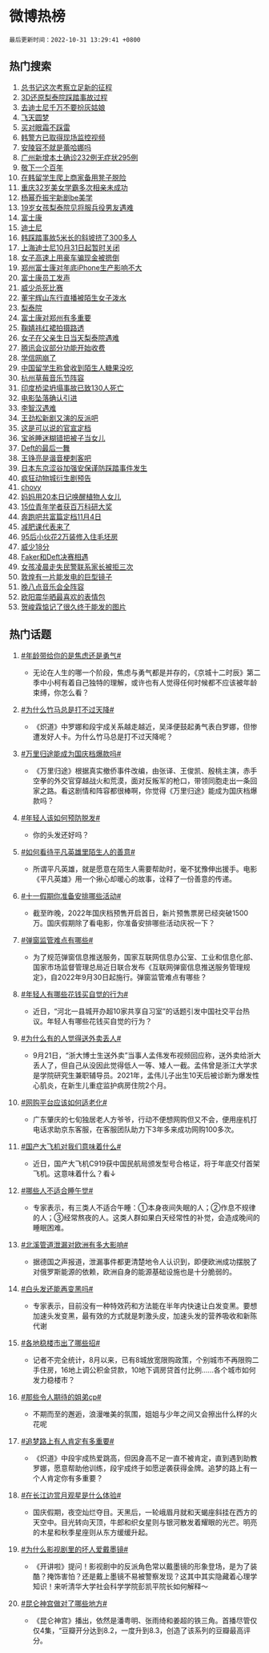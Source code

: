# 微博热榜

`最后更新时间：2022-10-31 13:29:41 +0800`

## 热门搜索

1. [总书记这次考察立足新的征程](https://m.weibo.cn/search?containerid=100103type%3D1%26t%3D10%26q%3D%23%E6%80%BB%E4%B9%A6%E8%AE%B0%E8%BF%99%E6%AC%A1%E8%80%83%E5%AF%9F%E7%AB%8B%E8%B6%B3%E6%96%B0%E7%9A%84%E5%BE%81%E7%A8%8B%23&stream_entry_id=51&isnewpage=1&extparam=seat%3D1%26c_type%3D51%26filter_type%3Drealtimehot%26cate%3D10103%26dgr%3D0%26pos%3D0%26display_time%3D1667194178%26pre_seqid%3D1667193331464015605304&luicode=10000011&lfid=106003type%253D25%2526t%253D3%2526disable_hot%253D1%2526filter_type%253Drealtimehot)
1. [3D还原梨泰院踩踏事故过程](https://m.weibo.cn/search?containerid=100103type%3D1%26t%3D10%26q%3D%233D%E8%BF%98%E5%8E%9F%E6%A2%A8%E6%B3%B0%E9%99%A2%E8%B8%A9%E8%B8%8F%E4%BA%8B%E6%95%85%E8%BF%87%E7%A8%8B%23&stream_entry_id=31&isnewpage=1&extparam=seat%3D1%26lcate%3D5001%26pos%3D0%26realpos%3D1%26c_type%3D31%26filter_type%3Drealtimehot%26cate%3D0%26dgr%3D0%26q%3D%25233D%25E8%25BF%2598%25E5%258E%259F%25E6%25A2%25A8%25E6%25B3%25B0%25E9%2599%25A2%25E8%25B8%25A9%25E8%25B8%258F%25E4%25BA%258B%25E6%2595%2585%25E8%25BF%2587%25E7%25A8%258B%2523%26flag%3D16%26band_rank%3D1%26display_time%3D1667194178%26pre_seqid%3D1667193331464015605304&luicode=10000011&lfid=106003type%253D25%2526t%253D3%2526disable_hot%253D1%2526filter_type%253Drealtimehot)
1. [去迪士尼千万不要扮灰姑娘](https://m.weibo.cn/search?containerid=100103type%3D1%26t%3D10%26q%3D%23%E5%8E%BB%E8%BF%AA%E5%A3%AB%E5%B0%BC%E5%8D%83%E4%B8%87%E4%B8%8D%E8%A6%81%E6%89%AE%E7%81%B0%E5%A7%91%E5%A8%98%23&stream_entry_id=31&isnewpage=1&extparam=seat%3D1%26lcate%3D5001%26pos%3D1%26realpos%3D2%26c_type%3D31%26filter_type%3Drealtimehot%26cate%3D0%26dgr%3D0%26q%3D%2523%25E5%258E%25BB%25E8%25BF%25AA%25E5%25A3%25AB%25E5%25B0%25BC%25E5%258D%2583%25E4%25B8%2587%25E4%25B8%258D%25E8%25A6%2581%25E6%2589%25AE%25E7%2581%25B0%25E5%25A7%2591%25E5%25A8%2598%2523%26flag%3D0%26band_rank%3D2%26display_time%3D1667194178%26pre_seqid%3D1667193331464015605304&luicode=10000011&lfid=106003type%253D25%2526t%253D3%2526disable_hot%253D1%2526filter_type%253Drealtimehot)
1. [飞天圆梦](https://m.weibo.cn/search?containerid=100103type%3D1%26t%3D10%26q%3D%23%E9%A3%9E%E5%A4%A9%E5%9C%86%E6%A2%A6%23&stream_entry_id=31&isnewpage=1&extparam=seat%3D1%26lcate%3D5001%26pos%3D2%26realpos%3D3%26c_type%3D31%26filter_type%3Drealtimehot%26cate%3D0%26dgr%3D0%26q%3D%2523%25E9%25A3%259E%25E5%25A4%25A9%25E5%259C%2586%25E6%25A2%25A6%2523%26flag%3D0%26band_rank%3D3%26display_time%3D1667194178%26pre_seqid%3D1667193331464015605304&luicode=10000011&lfid=106003type%253D25%2526t%253D3%2526disable_hot%253D1%2526filter_type%253Drealtimehot)
1. [买对眼霜不踩雷](https://m.weibo.cn/search?containerid=100103type%3D1%26t%3D10%26q%3D%23%E4%B9%B0%E5%AF%B9%E7%9C%BC%E9%9C%9C%E4%B8%8D%E8%B8%A9%E9%9B%B7%23&stream_entry_id=31&isnewpage=1&extparam=seat%3D1%26topic_ad%3D1%26lcate%3D5001%26pos%3D3%26c_type%3D31%26adid%3D169110%26cate%3D0%26dgr%3D0%26filter_type%3Drealtimehot%26q%3D%2523%25E4%25B9%25B0%25E5%25AF%25B9%25E7%259C%25BC%25E9%259C%259C%25E4%25B8%258D%25E8%25B8%25A9%25E9%259B%25B7%2523%26band_rank%3D4%26display_time%3D1667194178%26pre_seqid%3D1667193331464015605304&luicode=10000011&lfid=106003type%253D25%2526t%253D3%2526disable_hot%253D1%2526filter_type%253Drealtimehot)
1. [韩警方已取得现场监控视频](https://m.weibo.cn/search?containerid=100103type%3D1%26t%3D10%26q%3D%23%E9%9F%A9%E8%AD%A6%E6%96%B9%E5%B7%B2%E5%8F%96%E5%BE%97%E7%8E%B0%E5%9C%BA%E7%9B%91%E6%8E%A7%E8%A7%86%E9%A2%91%23&stream_entry_id=31&isnewpage=1&extparam=seat%3D1%26lcate%3D5001%26pos%3D4%26realpos%3D4%26c_type%3D31%26filter_type%3Drealtimehot%26cate%3D0%26dgr%3D0%26q%3D%2523%25E9%259F%25A9%25E8%25AD%25A6%25E6%2596%25B9%25E5%25B7%25B2%25E5%258F%2596%25E5%25BE%2597%25E7%258E%25B0%25E5%259C%25BA%25E7%259B%2591%25E6%258E%25A7%25E8%25A7%2586%25E9%25A2%2591%2523%26flag%3D2%26band_rank%3D4%26display_time%3D1667194178%26pre_seqid%3D1667193331464015605304&luicode=10000011&lfid=106003type%253D25%2526t%253D3%2526disable_hot%253D1%2526filter_type%253Drealtimehot)
1. [安陵容不就是蕾哈娜吗](https://m.weibo.cn/search?containerid=100103type%3D1%26t%3D10%26q%3D%23%E5%AE%89%E9%99%B5%E5%AE%B9%E4%B8%8D%E5%B0%B1%E6%98%AF%E8%95%BE%E5%93%88%E5%A8%9C%E5%90%97%23&stream_entry_id=31&isnewpage=1&extparam=seat%3D1%26lcate%3D5001%26pos%3D5%26realpos%3D5%26c_type%3D31%26filter_type%3Drealtimehot%26cate%3D0%26dgr%3D0%26q%3D%2523%25E5%25AE%2589%25E9%2599%25B5%25E5%25AE%25B9%25E4%25B8%258D%25E5%25B0%25B1%25E6%2598%25AF%25E8%2595%25BE%25E5%2593%2588%25E5%25A8%259C%25E5%2590%2597%2523%26flag%3D0%26band_rank%3D5%26display_time%3D1667194178%26pre_seqid%3D1667193331464015605304&luicode=10000011&lfid=106003type%253D25%2526t%253D3%2526disable_hot%253D1%2526filter_type%253Drealtimehot)
1. [广州新增本土确诊232例无症状295例](https://m.weibo.cn/search?containerid=100103type%3D1%26t%3D10%26q%3D%23%E5%B9%BF%E5%B7%9E%E6%96%B0%E5%A2%9E%E6%9C%AC%E5%9C%9F%E7%A1%AE%E8%AF%8A232%E4%BE%8B%E6%97%A0%E7%97%87%E7%8A%B6295%E4%BE%8B%23&stream_entry_id=31&isnewpage=1&extparam=seat%3D1%26lcate%3D5001%26pos%3D6%26realpos%3D6%26c_type%3D31%26filter_type%3Drealtimehot%26cate%3D0%26dgr%3D0%26q%3D%2523%25E5%25B9%25BF%25E5%25B7%259E%25E6%2596%25B0%25E5%25A2%259E%25E6%259C%25AC%25E5%259C%259F%25E7%25A1%25AE%25E8%25AF%258A232%25E4%25BE%258B%25E6%2597%25A0%25E7%2597%2587%25E7%258A%25B6295%25E4%25BE%258B%2523%26flag%3D0%26band_rank%3D6%26display_time%3D1667194178%26pre_seqid%3D1667193331464015605304&luicode=10000011&lfid=106003type%253D25%2526t%253D3%2526disable_hot%253D1%2526filter_type%253Drealtimehot)
1. [敬下一个百年](https://m.weibo.cn/search?containerid=100103type%3D1%26t%3D10%26q%3D%23%E6%95%AC%E4%B8%8B%E4%B8%80%E4%B8%AA%E7%99%BE%E5%B9%B4%23&stream_entry_id=31&isnewpage=1&extparam=seat%3D1%26topic_ad%3D1%26lcate%3D5001%26pos%3D7%26c_type%3D31%26adid%3D169429%26cate%3D0%26dgr%3D0%26filter_type%3Drealtimehot%26q%3D%2523%25E6%2595%25AC%25E4%25B8%258B%25E4%25B8%2580%25E4%25B8%25AA%25E7%2599%25BE%25E5%25B9%25B4%2523%26band_rank%3D7%26display_time%3D1667194178%26pre_seqid%3D1667193331464015605304&luicode=10000011&lfid=106003type%253D25%2526t%253D3%2526disable_hot%253D1%2526filter_type%253Drealtimehot)
1. [在韩留学生爬上商家备用凳子脱险](https://m.weibo.cn/search?containerid=100103type%3D1%26t%3D10%26q%3D%23%E5%9C%A8%E9%9F%A9%E7%95%99%E5%AD%A6%E7%94%9F%E7%88%AC%E4%B8%8A%E5%95%86%E5%AE%B6%E5%A4%87%E7%94%A8%E5%87%B3%E5%AD%90%E8%84%B1%E9%99%A9%23&stream_entry_id=31&isnewpage=1&extparam=seat%3D1%26lcate%3D5001%26pos%3D8%26realpos%3D7%26c_type%3D31%26filter_type%3Drealtimehot%26cate%3D0%26dgr%3D0%26q%3D%2523%25E5%259C%25A8%25E9%259F%25A9%25E7%2595%2599%25E5%25AD%25A6%25E7%2594%259F%25E7%2588%25AC%25E4%25B8%258A%25E5%2595%2586%25E5%25AE%25B6%25E5%25A4%2587%25E7%2594%25A8%25E5%2587%25B3%25E5%25AD%2590%25E8%2584%25B1%25E9%2599%25A9%2523%26flag%3D1%26band_rank%3D7%26display_time%3D1667194178%26pre_seqid%3D1667193331464015605304&luicode=10000011&lfid=106003type%253D25%2526t%253D3%2526disable_hot%253D1%2526filter_type%253Drealtimehot)
1. [重庆32岁美女学霸多次相亲未成功](https://m.weibo.cn/search?containerid=100103type%3D1%26t%3D10%26q%3D%23%E9%87%8D%E5%BA%8632%E5%B2%81%E7%BE%8E%E5%A5%B3%E5%AD%A6%E9%9C%B8%E5%A4%9A%E6%AC%A1%E7%9B%B8%E4%BA%B2%E6%9C%AA%E6%88%90%E5%8A%9F%23&stream_entry_id=31&isnewpage=1&extparam=seat%3D1%26lcate%3D5001%26pos%3D9%26realpos%3D8%26c_type%3D31%26filter_type%3Drealtimehot%26cate%3D0%26dgr%3D0%26q%3D%2523%25E9%2587%258D%25E5%25BA%258632%25E5%25B2%2581%25E7%25BE%258E%25E5%25A5%25B3%25E5%25AD%25A6%25E9%259C%25B8%25E5%25A4%259A%25E6%25AC%25A1%25E7%259B%25B8%25E4%25BA%25B2%25E6%259C%25AA%25E6%2588%2590%25E5%258A%259F%2523%26flag%3D0%26band_rank%3D8%26display_time%3D1667194178%26pre_seqid%3D1667193331464015605304&luicode=10000011&lfid=106003type%253D25%2526t%253D3%2526disable_hot%253D1%2526filter_type%253Drealtimehot)
1. [杨幂乔振宇新剧be美学](https://m.weibo.cn/search?containerid=100103type%3D1%26t%3D10%26q%3D%23%E6%9D%A8%E5%B9%82%E4%B9%94%E6%8C%AF%E5%AE%87%E6%96%B0%E5%89%A7be%E7%BE%8E%E5%AD%A6%23&stream_entry_id=31&isnewpage=1&extparam=seat%3D1%26lcate%3D5001%26pos%3D10%26realpos%3D9%26c_type%3D31%26filter_type%3Drealtimehot%26cate%3D0%26dgr%3D0%26q%3D%2523%25E6%259D%25A8%25E5%25B9%2582%25E4%25B9%2594%25E6%258C%25AF%25E5%25AE%2587%25E6%2596%25B0%25E5%2589%25A7be%25E7%25BE%258E%25E5%25AD%25A6%2523%26flag%3D1%26band_rank%3D9%26display_time%3D1667194178%26pre_seqid%3D1667193331464015605304&luicode=10000011&lfid=106003type%253D25%2526t%253D3%2526disable_hot%253D1%2526filter_type%253Drealtimehot)
1. [19岁女孩梨泰院见将服兵役男友遇难](https://m.weibo.cn/search?containerid=100103type%3D1%26t%3D10%26q%3D%2319%E5%B2%81%E5%A5%B3%E5%AD%A9%E6%A2%A8%E6%B3%B0%E9%99%A2%E8%A7%81%E5%B0%86%E6%9C%8D%E5%85%B5%E5%BD%B9%E7%94%B7%E5%8F%8B%E9%81%87%E9%9A%BE%23&stream_entry_id=31&isnewpage=1&extparam=seat%3D1%26lcate%3D5001%26pos%3D11%26realpos%3D10%26c_type%3D31%26filter_type%3Drealtimehot%26cate%3D0%26dgr%3D0%26q%3D%252319%25E5%25B2%2581%25E5%25A5%25B3%25E5%25AD%25A9%25E6%25A2%25A8%25E6%25B3%25B0%25E9%2599%25A2%25E8%25A7%2581%25E5%25B0%2586%25E6%259C%258D%25E5%2585%25B5%25E5%25BD%25B9%25E7%2594%25B7%25E5%258F%258B%25E9%2581%2587%25E9%259A%25BE%2523%26flag%3D2%26band_rank%3D10%26display_time%3D1667194178%26pre_seqid%3D1667193331464015605304&luicode=10000011&lfid=106003type%253D25%2526t%253D3%2526disable_hot%253D1%2526filter_type%253Drealtimehot)
1. [富士康](https://m.weibo.cn/search?containerid=100103type%3D1%26t%3D10%26q%3D%23%E5%AF%8C%E5%A3%AB%E5%BA%B7%23&stream_entry_id=31&isnewpage=1&extparam=seat%3D1%26lcate%3D5001%26pos%3D12%26realpos%3D11%26c_type%3D31%26filter_type%3Drealtimehot%26cate%3D0%26dgr%3D0%26q%3D%2523%25E5%25AF%258C%25E5%25A3%25AB%25E5%25BA%25B7%2523%26flag%3D2%26band_rank%3D11%26display_time%3D1667194178%26pre_seqid%3D1667193331464015605304&luicode=10000011&lfid=106003type%253D25%2526t%253D3%2526disable_hot%253D1%2526filter_type%253Drealtimehot)
1. [迪士尼](https://m.weibo.cn/search?containerid=100103type%3D1%26t%3D10%26q%3D%E8%BF%AA%E5%A3%AB%E5%B0%BC&stream_entry_id=31&isnewpage=1&extparam=seat%3D1%26lcate%3D5001%26pos%3D13%26realpos%3D12%26c_type%3D31%26filter_type%3Drealtimehot%26cate%3D0%26dgr%3D0%26q%3D%25E8%25BF%25AA%25E5%25A3%25AB%25E5%25B0%25BC%26flag%3D0%26band_rank%3D12%26display_time%3D1667194178%26pre_seqid%3D1667193331464015605304&luicode=10000011&lfid=106003type%253D25%2526t%253D3%2526disable_hot%253D1%2526filter_type%253Drealtimehot)
1. [韩踩踏事故5米长的斜坡挤了300多人](https://m.weibo.cn/search?containerid=100103type%3D1%26t%3D10%26q%3D%23%E9%9F%A9%E8%B8%A9%E8%B8%8F%E4%BA%8B%E6%95%855%E7%B1%B3%E9%95%BF%E7%9A%84%E6%96%9C%E5%9D%A1%E6%8C%A4%E4%BA%86300%E5%A4%9A%E4%BA%BA%23&stream_entry_id=31&isnewpage=1&extparam=seat%3D1%26lcate%3D5001%26pos%3D14%26realpos%3D13%26c_type%3D31%26filter_type%3Drealtimehot%26cate%3D0%26dgr%3D0%26q%3D%2523%25E9%259F%25A9%25E8%25B8%25A9%25E8%25B8%258F%25E4%25BA%258B%25E6%2595%25855%25E7%25B1%25B3%25E9%2595%25BF%25E7%259A%2584%25E6%2596%259C%25E5%259D%25A1%25E6%258C%25A4%25E4%25BA%2586300%25E5%25A4%259A%25E4%25BA%25BA%2523%26flag%3D0%26band_rank%3D13%26display_time%3D1667194178%26pre_seqid%3D1667193331464015605304&luicode=10000011&lfid=106003type%253D25%2526t%253D3%2526disable_hot%253D1%2526filter_type%253Drealtimehot)
1. [上海迪士尼10月31日起暂时关闭](https://m.weibo.cn/search?containerid=100103type%3D1%26t%3D10%26q%3D%23%E4%B8%8A%E6%B5%B7%E8%BF%AA%E5%A3%AB%E5%B0%BC10%E6%9C%8831%E6%97%A5%E8%B5%B7%E6%9A%82%E6%97%B6%E5%85%B3%E9%97%AD%23&stream_entry_id=31&isnewpage=1&extparam=seat%3D1%26lcate%3D5001%26pos%3D15%26realpos%3D14%26c_type%3D31%26filter_type%3Drealtimehot%26cate%3D0%26dgr%3D0%26q%3D%2523%25E4%25B8%258A%25E6%25B5%25B7%25E8%25BF%25AA%25E5%25A3%25AB%25E5%25B0%25BC10%25E6%259C%258831%25E6%2597%25A5%25E8%25B5%25B7%25E6%259A%2582%25E6%2597%25B6%25E5%2585%25B3%25E9%2597%25AD%2523%26flag%3D1%26band_rank%3D14%26display_time%3D1667194178%26pre_seqid%3D1667193331464015605304&luicode=10000011&lfid=106003type%253D25%2526t%253D3%2526disable_hot%253D1%2526filter_type%253Drealtimehot)
1. [女子高速上用豪车骗现金被摁倒](https://m.weibo.cn/search?containerid=100103type%3D1%26t%3D10%26q%3D%23%E5%A5%B3%E5%AD%90%E9%AB%98%E9%80%9F%E4%B8%8A%E7%94%A8%E8%B1%AA%E8%BD%A6%E9%AA%97%E7%8E%B0%E9%87%91%E8%A2%AB%E6%91%81%E5%80%92%23&stream_entry_id=31&isnewpage=1&extparam=seat%3D1%26lcate%3D5001%26pos%3D16%26realpos%3D15%26c_type%3D31%26filter_type%3Drealtimehot%26cate%3D0%26dgr%3D0%26q%3D%2523%25E5%25A5%25B3%25E5%25AD%2590%25E9%25AB%2598%25E9%2580%259F%25E4%25B8%258A%25E7%2594%25A8%25E8%25B1%25AA%25E8%25BD%25A6%25E9%25AA%2597%25E7%258E%25B0%25E9%2587%2591%25E8%25A2%25AB%25E6%2591%2581%25E5%2580%2592%2523%26flag%3D0%26band_rank%3D15%26display_time%3D1667194178%26pre_seqid%3D1667193331464015605304&luicode=10000011&lfid=106003type%253D25%2526t%253D3%2526disable_hot%253D1%2526filter_type%253Drealtimehot)
1. [郑州富士康对年底iPhone生产影响不大](https://m.weibo.cn/search?containerid=100103type%3D1%26t%3D10%26q%3D%23%E9%83%91%E5%B7%9E%E5%AF%8C%E5%A3%AB%E5%BA%B7%E5%AF%B9%E5%B9%B4%E5%BA%95iPhone%E7%94%9F%E4%BA%A7%E5%BD%B1%E5%93%8D%E4%B8%8D%E5%A4%A7%23&stream_entry_id=31&isnewpage=1&extparam=seat%3D1%26lcate%3D5001%26pos%3D17%26realpos%3D16%26c_type%3D31%26filter_type%3Drealtimehot%26cate%3D0%26dgr%3D0%26q%3D%2523%25E9%2583%2591%25E5%25B7%259E%25E5%25AF%258C%25E5%25A3%25AB%25E5%25BA%25B7%25E5%25AF%25B9%25E5%25B9%25B4%25E5%25BA%2595iPhone%25E7%2594%259F%25E4%25BA%25A7%25E5%25BD%25B1%25E5%2593%258D%25E4%25B8%258D%25E5%25A4%25A7%2523%26flag%3D1%26band_rank%3D16%26display_time%3D1667194178%26pre_seqid%3D1667193331464015605304&luicode=10000011&lfid=106003type%253D25%2526t%253D3%2526disable_hot%253D1%2526filter_type%253Drealtimehot)
1. [富士康员工发声](https://m.weibo.cn/search?containerid=100103type%3D1%26t%3D10%26q%3D%23%E5%AF%8C%E5%A3%AB%E5%BA%B7%E5%91%98%E5%B7%A5%E5%8F%91%E5%A3%B0%23&stream_entry_id=31&isnewpage=1&extparam=seat%3D1%26lcate%3D5001%26pos%3D18%26realpos%3D17%26c_type%3D31%26filter_type%3Drealtimehot%26cate%3D0%26dgr%3D0%26q%3D%2523%25E5%25AF%258C%25E5%25A3%25AB%25E5%25BA%25B7%25E5%2591%2598%25E5%25B7%25A5%25E5%258F%2591%25E5%25A3%25B0%2523%26flag%3D2%26band_rank%3D17%26display_time%3D1667194178%26pre_seqid%3D1667193331464015605304&luicode=10000011&lfid=106003type%253D25%2526t%253D3%2526disable_hot%253D1%2526filter_type%253Drealtimehot)
1. [威少杀死比赛](https://m.weibo.cn/search?containerid=100103type%3D1%26t%3D10%26q%3D%23%E5%A8%81%E5%B0%91%E6%9D%80%E6%AD%BB%E6%AF%94%E8%B5%9B%23&stream_entry_id=31&isnewpage=1&extparam=seat%3D1%26lcate%3D5001%26pos%3D19%26realpos%3D18%26c_type%3D31%26filter_type%3Drealtimehot%26cate%3D0%26dgr%3D0%26q%3D%2523%25E5%25A8%2581%25E5%25B0%2591%25E6%259D%2580%25E6%25AD%25BB%25E6%25AF%2594%25E8%25B5%259B%2523%26flag%3D1%26band_rank%3D18%26display_time%3D1667194178%26pre_seqid%3D1667193331464015605304&luicode=10000011&lfid=106003type%253D25%2526t%253D3%2526disable_hot%253D1%2526filter_type%253Drealtimehot)
1. [董宇辉山东行直播被陌生女子泼水](https://m.weibo.cn/search?containerid=100103type%3D1%26t%3D10%26q%3D%23%E8%91%A3%E5%AE%87%E8%BE%89%E5%B1%B1%E4%B8%9C%E8%A1%8C%E7%9B%B4%E6%92%AD%E8%A2%AB%E9%99%8C%E7%94%9F%E5%A5%B3%E5%AD%90%E6%B3%BC%E6%B0%B4%23&stream_entry_id=31&isnewpage=1&extparam=seat%3D1%26lcate%3D5001%26pos%3D20%26realpos%3D19%26c_type%3D31%26filter_type%3Drealtimehot%26cate%3D0%26dgr%3D0%26q%3D%2523%25E8%2591%25A3%25E5%25AE%2587%25E8%25BE%2589%25E5%25B1%25B1%25E4%25B8%259C%25E8%25A1%258C%25E7%259B%25B4%25E6%2592%25AD%25E8%25A2%25AB%25E9%2599%258C%25E7%2594%259F%25E5%25A5%25B3%25E5%25AD%2590%25E6%25B3%25BC%25E6%25B0%25B4%2523%26flag%3D0%26band_rank%3D19%26display_time%3D1667194178%26pre_seqid%3D1667193331464015605304&luicode=10000011&lfid=106003type%253D25%2526t%253D3%2526disable_hot%253D1%2526filter_type%253Drealtimehot)
1. [梨泰院](https://m.weibo.cn/search?containerid=100103type%3D1%26t%3D10%26q%3D%23%E6%A2%A8%E6%B3%B0%E9%99%A2%23&stream_entry_id=31&isnewpage=1&extparam=seat%3D1%26lcate%3D5001%26pos%3D21%26realpos%3D20%26c_type%3D31%26filter_type%3Drealtimehot%26cate%3D0%26dgr%3D0%26q%3D%2523%25E6%25A2%25A8%25E6%25B3%25B0%25E9%2599%25A2%2523%26flag%3D0%26band_rank%3D20%26display_time%3D1667194178%26pre_seqid%3D1667193331464015605304&luicode=10000011&lfid=106003type%253D25%2526t%253D3%2526disable_hot%253D1%2526filter_type%253Drealtimehot)
1. [富士康对郑州有多重要](https://m.weibo.cn/search?containerid=100103type%3D1%26t%3D10%26q%3D%23%E5%AF%8C%E5%A3%AB%E5%BA%B7%E5%AF%B9%E9%83%91%E5%B7%9E%E6%9C%89%E5%A4%9A%E9%87%8D%E8%A6%81%23&stream_entry_id=31&isnewpage=1&extparam=seat%3D1%26lcate%3D5001%26pos%3D22%26realpos%3D21%26c_type%3D31%26filter_type%3Drealtimehot%26cate%3D0%26dgr%3D0%26q%3D%2523%25E5%25AF%258C%25E5%25A3%25AB%25E5%25BA%25B7%25E5%25AF%25B9%25E9%2583%2591%25E5%25B7%259E%25E6%259C%2589%25E5%25A4%259A%25E9%2587%258D%25E8%25A6%2581%2523%26flag%3D1%26band_rank%3D21%26display_time%3D1667194178%26pre_seqid%3D1667193331464015605304&luicode=10000011&lfid=106003type%253D25%2526t%253D3%2526disable_hot%253D1%2526filter_type%253Drealtimehot)
1. [鞠婧祎红裙拍摄路透](https://m.weibo.cn/search?containerid=100103type%3D1%26t%3D10%26q%3D%23%E9%9E%A0%E5%A9%A7%E7%A5%8E%E7%BA%A2%E8%A3%99%E6%8B%8D%E6%91%84%E8%B7%AF%E9%80%8F%23&stream_entry_id=31&isnewpage=1&extparam=seat%3D1%26lcate%3D5001%26pos%3D23%26realpos%3D22%26c_type%3D31%26filter_type%3Drealtimehot%26cate%3D0%26dgr%3D0%26q%3D%2523%25E9%259E%25A0%25E5%25A9%25A7%25E7%25A5%258E%25E7%25BA%25A2%25E8%25A3%2599%25E6%258B%258D%25E6%2591%2584%25E8%25B7%25AF%25E9%2580%258F%2523%26flag%3D1%26band_rank%3D22%26display_time%3D1667194178%26pre_seqid%3D1667193331464015605304&luicode=10000011&lfid=106003type%253D25%2526t%253D3%2526disable_hot%253D1%2526filter_type%253Drealtimehot)
1. [女子在父亲生日当天梨泰院遇难](https://m.weibo.cn/search?containerid=100103type%3D1%26t%3D10%26q%3D%23%E5%A5%B3%E5%AD%90%E5%9C%A8%E7%88%B6%E4%BA%B2%E7%94%9F%E6%97%A5%E5%BD%93%E5%A4%A9%E6%A2%A8%E6%B3%B0%E9%99%A2%E9%81%87%E9%9A%BE%23&stream_entry_id=31&isnewpage=1&extparam=seat%3D1%26lcate%3D5001%26pos%3D24%26realpos%3D23%26c_type%3D31%26filter_type%3Drealtimehot%26cate%3D0%26dgr%3D0%26q%3D%2523%25E5%25A5%25B3%25E5%25AD%2590%25E5%259C%25A8%25E7%2588%25B6%25E4%25BA%25B2%25E7%2594%259F%25E6%2597%25A5%25E5%25BD%2593%25E5%25A4%25A9%25E6%25A2%25A8%25E6%25B3%25B0%25E9%2599%25A2%25E9%2581%2587%25E9%259A%25BE%2523%26flag%3D1%26band_rank%3D23%26display_time%3D1667194178%26pre_seqid%3D1667193331464015605304&luicode=10000011&lfid=106003type%253D25%2526t%253D3%2526disable_hot%253D1%2526filter_type%253Drealtimehot)
1. [腾讯会议部分功能开始收费](https://m.weibo.cn/search?containerid=100103type%3D1%26t%3D10%26q%3D%23%E8%85%BE%E8%AE%AF%E4%BC%9A%E8%AE%AE%E9%83%A8%E5%88%86%E5%8A%9F%E8%83%BD%E5%BC%80%E5%A7%8B%E6%94%B6%E8%B4%B9%23&stream_entry_id=31&isnewpage=1&extparam=seat%3D1%26lcate%3D5001%26pos%3D25%26realpos%3D24%26c_type%3D31%26filter_type%3Drealtimehot%26cate%3D0%26dgr%3D0%26q%3D%2523%25E8%2585%25BE%25E8%25AE%25AF%25E4%25BC%259A%25E8%25AE%25AE%25E9%2583%25A8%25E5%2588%2586%25E5%258A%259F%25E8%2583%25BD%25E5%25BC%2580%25E5%25A7%258B%25E6%2594%25B6%25E8%25B4%25B9%2523%26flag%3D1%26band_rank%3D24%26display_time%3D1667194178%26pre_seqid%3D1667193331464015605304&luicode=10000011&lfid=106003type%253D25%2526t%253D3%2526disable_hot%253D1%2526filter_type%253Drealtimehot)
1. [学信网崩了](https://m.weibo.cn/search?containerid=100103type%3D1%26t%3D10%26q%3D%E5%AD%A6%E4%BF%A1%E7%BD%91%E5%B4%A9%E4%BA%86&stream_entry_id=31&isnewpage=1&extparam=seat%3D1%26lcate%3D5001%26pos%3D26%26realpos%3D25%26c_type%3D31%26filter_type%3Drealtimehot%26cate%3D0%26dgr%3D0%26q%3D%25E5%25AD%25A6%25E4%25BF%25A1%25E7%25BD%2591%25E5%25B4%25A9%25E4%25BA%2586%26flag%3D0%26band_rank%3D25%26display_time%3D1667194178%26pre_seqid%3D1667193331464015605304&luicode=10000011&lfid=106003type%253D25%2526t%253D3%2526disable_hot%253D1%2526filter_type%253Drealtimehot)
1. [中国留学生称曾收到陌生人糖果没吃](https://m.weibo.cn/search?containerid=100103type%3D1%26t%3D10%26q%3D%23%E4%B8%AD%E5%9B%BD%E7%95%99%E5%AD%A6%E7%94%9F%E7%A7%B0%E6%9B%BE%E6%94%B6%E5%88%B0%E9%99%8C%E7%94%9F%E4%BA%BA%E7%B3%96%E6%9E%9C%E6%B2%A1%E5%90%83%23&stream_entry_id=31&isnewpage=1&extparam=seat%3D1%26lcate%3D5001%26pos%3D27%26realpos%3D26%26c_type%3D31%26filter_type%3Drealtimehot%26cate%3D0%26dgr%3D0%26q%3D%2523%25E4%25B8%25AD%25E5%259B%25BD%25E7%2595%2599%25E5%25AD%25A6%25E7%2594%259F%25E7%25A7%25B0%25E6%259B%25BE%25E6%2594%25B6%25E5%2588%25B0%25E9%2599%258C%25E7%2594%259F%25E4%25BA%25BA%25E7%25B3%2596%25E6%259E%259C%25E6%25B2%25A1%25E5%2590%2583%2523%26flag%3D0%26band_rank%3D26%26display_time%3D1667194178%26pre_seqid%3D1667193331464015605304&luicode=10000011&lfid=106003type%253D25%2526t%253D3%2526disable_hot%253D1%2526filter_type%253Drealtimehot)
1. [杭州草莓音乐节阵容](https://m.weibo.cn/search?containerid=100103type%3D1%26t%3D10%26q%3D%23%E6%9D%AD%E5%B7%9E%E8%8D%89%E8%8E%93%E9%9F%B3%E4%B9%90%E8%8A%82%E9%98%B5%E5%AE%B9%23&stream_entry_id=31&isnewpage=1&extparam=seat%3D1%26lcate%3D5001%26pos%3D28%26realpos%3D27%26c_type%3D31%26filter_type%3Drealtimehot%26cate%3D0%26dgr%3D0%26q%3D%2523%25E6%259D%25AD%25E5%25B7%259E%25E8%258D%2589%25E8%258E%2593%25E9%259F%25B3%25E4%25B9%2590%25E8%258A%2582%25E9%2598%25B5%25E5%25AE%25B9%2523%26flag%3D1%26band_rank%3D27%26display_time%3D1667194178%26pre_seqid%3D1667193331464015605304&luicode=10000011&lfid=106003type%253D25%2526t%253D3%2526disable_hot%253D1%2526filter_type%253Drealtimehot)
1. [印度桥梁坍塌事故已致130人死亡](https://m.weibo.cn/search?containerid=100103type%3D1%26t%3D10%26q%3D%23%E5%8D%B0%E5%BA%A6%E6%A1%A5%E6%A2%81%E5%9D%8D%E5%A1%8C%E4%BA%8B%E6%95%85%E5%B7%B2%E8%87%B4130%E4%BA%BA%E6%AD%BB%E4%BA%A1%23&stream_entry_id=31&isnewpage=1&extparam=seat%3D1%26lcate%3D5001%26pos%3D29%26realpos%3D28%26c_type%3D31%26filter_type%3Drealtimehot%26cate%3D0%26dgr%3D0%26q%3D%2523%25E5%258D%25B0%25E5%25BA%25A6%25E6%25A1%25A5%25E6%25A2%2581%25E5%259D%258D%25E5%25A1%258C%25E4%25BA%258B%25E6%2595%2585%25E5%25B7%25B2%25E8%2587%25B4130%25E4%25BA%25BA%25E6%25AD%25BB%25E4%25BA%25A1%2523%26flag%3D1%26band_rank%3D28%26display_time%3D1667194178%26pre_seqid%3D1667193331464015605304&luicode=10000011&lfid=106003type%253D25%2526t%253D3%2526disable_hot%253D1%2526filter_type%253Drealtimehot)
1. [电影坠落确认引进](https://m.weibo.cn/search?containerid=100103type%3D1%26t%3D10%26q%3D%23%E7%94%B5%E5%BD%B1%E5%9D%A0%E8%90%BD%E7%A1%AE%E8%AE%A4%E5%BC%95%E8%BF%9B%23&stream_entry_id=31&isnewpage=1&extparam=seat%3D1%26lcate%3D5001%26pos%3D30%26realpos%3D29%26c_type%3D31%26filter_type%3Drealtimehot%26cate%3D0%26dgr%3D0%26q%3D%2523%25E7%2594%25B5%25E5%25BD%25B1%25E5%259D%25A0%25E8%2590%25BD%25E7%25A1%25AE%25E8%25AE%25A4%25E5%25BC%2595%25E8%25BF%259B%2523%26flag%3D0%26band_rank%3D29%26display_time%3D1667194178%26pre_seqid%3D1667193331464015605304&luicode=10000011&lfid=106003type%253D25%2526t%253D3%2526disable_hot%253D1%2526filter_type%253Drealtimehot)
1. [李智汉遇难](https://m.weibo.cn/search?containerid=100103type%3D1%26t%3D10%26q%3D%23%E6%9D%8E%E6%99%BA%E6%B1%89%E9%81%87%E9%9A%BE%23&stream_entry_id=31&isnewpage=1&extparam=seat%3D1%26lcate%3D5001%26pos%3D31%26realpos%3D30%26c_type%3D31%26filter_type%3Drealtimehot%26cate%3D0%26dgr%3D0%26q%3D%2523%25E6%259D%258E%25E6%2599%25BA%25E6%25B1%2589%25E9%2581%2587%25E9%259A%25BE%2523%26flag%3D0%26band_rank%3D30%26display_time%3D1667194178%26pre_seqid%3D1667193331464015605304&luicode=10000011&lfid=106003type%253D25%2526t%253D3%2526disable_hot%253D1%2526filter_type%253Drealtimehot)
1. [王劲松新剧又演的反派吧](https://m.weibo.cn/search?containerid=100103type%3D1%26t%3D10%26q%3D%23%E7%8E%8B%E5%8A%B2%E6%9D%BE%E6%96%B0%E5%89%A7%E5%8F%88%E6%BC%94%E7%9A%84%E5%8F%8D%E6%B4%BE%E5%90%A7%23&stream_entry_id=31&isnewpage=1&extparam=seat%3D1%26lcate%3D5001%26pos%3D32%26realpos%3D31%26c_type%3D31%26filter_type%3Drealtimehot%26cate%3D0%26dgr%3D0%26q%3D%2523%25E7%258E%258B%25E5%258A%25B2%25E6%259D%25BE%25E6%2596%25B0%25E5%2589%25A7%25E5%258F%2588%25E6%25BC%2594%25E7%259A%2584%25E5%258F%258D%25E6%25B4%25BE%25E5%2590%25A7%2523%26flag%3D1%26band_rank%3D31%26display_time%3D1667194178%26pre_seqid%3D1667193331464015605304&luicode=10000011&lfid=106003type%253D25%2526t%253D3%2526disable_hot%253D1%2526filter_type%253Drealtimehot)
1. [这是可以说的官宣定档](https://m.weibo.cn/search?containerid=100103type%3D1%26t%3D10%26q%3D%23%E8%BF%99%E6%98%AF%E5%8F%AF%E4%BB%A5%E8%AF%B4%E7%9A%84%E5%AE%98%E5%AE%A3%E5%AE%9A%E6%A1%A3%23&stream_entry_id=31&isnewpage=1&extparam=seat%3D1%26lcate%3D5001%26pos%3D33%26realpos%3D32%26c_type%3D31%26filter_type%3Drealtimehot%26cate%3D0%26dgr%3D0%26q%3D%2523%25E8%25BF%2599%25E6%2598%25AF%25E5%258F%25AF%25E4%25BB%25A5%25E8%25AF%25B4%25E7%259A%2584%25E5%25AE%2598%25E5%25AE%25A3%25E5%25AE%259A%25E6%25A1%25A3%2523%26flag%3D0%26band_rank%3D32%26display_time%3D1667194178%26pre_seqid%3D1667193331464015605304&luicode=10000011&lfid=106003type%253D25%2526t%253D3%2526disable_hot%253D1%2526filter_type%253Drealtimehot)
1. [宝爸睡迷糊错把被子当女儿](https://m.weibo.cn/search?containerid=100103type%3D1%26t%3D10%26q%3D%23%E5%AE%9D%E7%88%B8%E7%9D%A1%E8%BF%B7%E7%B3%8A%E9%94%99%E6%8A%8A%E8%A2%AB%E5%AD%90%E5%BD%93%E5%A5%B3%E5%84%BF%23&stream_entry_id=31&isnewpage=1&extparam=seat%3D1%26lcate%3D5001%26pos%3D34%26realpos%3D33%26c_type%3D31%26filter_type%3Drealtimehot%26cate%3D0%26dgr%3D0%26q%3D%2523%25E5%25AE%259D%25E7%2588%25B8%25E7%259D%25A1%25E8%25BF%25B7%25E7%25B3%258A%25E9%2594%2599%25E6%258A%258A%25E8%25A2%25AB%25E5%25AD%2590%25E5%25BD%2593%25E5%25A5%25B3%25E5%2584%25BF%2523%26flag%3D0%26band_rank%3D33%26display_time%3D1667194178%26pre_seqid%3D1667193331464015605304&luicode=10000011&lfid=106003type%253D25%2526t%253D3%2526disable_hot%253D1%2526filter_type%253Drealtimehot)
1. [Deft的最后一舞](https://m.weibo.cn/search?containerid=100103type%3D1%26t%3D10%26q%3D%23Deft%E7%9A%84%E6%9C%80%E5%90%8E%E4%B8%80%E8%88%9E%23&stream_entry_id=31&isnewpage=1&extparam=seat%3D1%26lcate%3D5001%26pos%3D35%26realpos%3D34%26c_type%3D31%26filter_type%3Drealtimehot%26cate%3D0%26dgr%3D0%26q%3D%2523Deft%25E7%259A%2584%25E6%259C%2580%25E5%2590%258E%25E4%25B8%2580%25E8%2588%259E%2523%26flag%3D0%26band_rank%3D34%26display_time%3D1667194178%26pre_seqid%3D1667193331464015605304&luicode=10000011&lfid=106003type%253D25%2526t%253D3%2526disable_hot%253D1%2526filter_type%253Drealtimehot)
1. [王铮亮是谐音梗刺客吧](https://m.weibo.cn/search?containerid=100103type%3D1%26t%3D10%26q%3D%23%E7%8E%8B%E9%93%AE%E4%BA%AE%E6%98%AF%E8%B0%90%E9%9F%B3%E6%A2%97%E5%88%BA%E5%AE%A2%E5%90%A7%23&stream_entry_id=31&isnewpage=1&extparam=seat%3D1%26lcate%3D5001%26pos%3D36%26realpos%3D35%26c_type%3D31%26filter_type%3Drealtimehot%26cate%3D0%26dgr%3D0%26q%3D%2523%25E7%258E%258B%25E9%2593%25AE%25E4%25BA%25AE%25E6%2598%25AF%25E8%25B0%2590%25E9%259F%25B3%25E6%25A2%2597%25E5%2588%25BA%25E5%25AE%25A2%25E5%2590%25A7%2523%26flag%3D1%26band_rank%3D35%26display_time%3D1667194178%26pre_seqid%3D1667193331464015605304&luicode=10000011&lfid=106003type%253D25%2526t%253D3%2526disable_hot%253D1%2526filter_type%253Drealtimehot)
1. [日本东京涩谷加强安保谨防踩踏事件发生](https://m.weibo.cn/search?containerid=100103type%3D1%26t%3D10%26q%3D%23%E6%97%A5%E6%9C%AC%E4%B8%9C%E4%BA%AC%E6%B6%A9%E8%B0%B7%E5%8A%A0%E5%BC%BA%E5%AE%89%E4%BF%9D%E8%B0%A8%E9%98%B2%E8%B8%A9%E8%B8%8F%E4%BA%8B%E4%BB%B6%E5%8F%91%E7%94%9F%23&stream_entry_id=31&isnewpage=1&extparam=seat%3D1%26lcate%3D5001%26pos%3D37%26realpos%3D36%26c_type%3D31%26filter_type%3Drealtimehot%26cate%3D0%26dgr%3D0%26q%3D%2523%25E6%2597%25A5%25E6%259C%25AC%25E4%25B8%259C%25E4%25BA%25AC%25E6%25B6%25A9%25E8%25B0%25B7%25E5%258A%25A0%25E5%25BC%25BA%25E5%25AE%2589%25E4%25BF%259D%25E8%25B0%25A8%25E9%2598%25B2%25E8%25B8%25A9%25E8%25B8%258F%25E4%25BA%258B%25E4%25BB%25B6%25E5%258F%2591%25E7%2594%259F%2523%26flag%3D0%26band_rank%3D36%26display_time%3D1667194178%26pre_seqid%3D1667193331464015605304&luicode=10000011&lfid=106003type%253D25%2526t%253D3%2526disable_hot%253D1%2526filter_type%253Drealtimehot)
1. [疯狂动物城衍生剧预告](https://m.weibo.cn/search?containerid=100103type%3D1%26t%3D10%26q%3D%23%E7%96%AF%E7%8B%82%E5%8A%A8%E7%89%A9%E5%9F%8E%E8%A1%8D%E7%94%9F%E5%89%A7%E9%A2%84%E5%91%8A%23&stream_entry_id=31&isnewpage=1&extparam=seat%3D1%26lcate%3D5001%26pos%3D38%26realpos%3D37%26c_type%3D31%26filter_type%3Drealtimehot%26cate%3D0%26dgr%3D0%26q%3D%2523%25E7%2596%25AF%25E7%258B%2582%25E5%258A%25A8%25E7%2589%25A9%25E5%259F%258E%25E8%25A1%258D%25E7%2594%259F%25E5%2589%25A7%25E9%25A2%2584%25E5%2591%258A%2523%26flag%3D0%26band_rank%3D37%26display_time%3D1667194178%26pre_seqid%3D1667193331464015605304&luicode=10000011&lfid=106003type%253D25%2526t%253D3%2526disable_hot%253D1%2526filter_type%253Drealtimehot)
1. [chovy](https://m.weibo.cn/search?containerid=100103type%3D1%26t%3D10%26q%3Dchovy&stream_entry_id=31&isnewpage=1&extparam=seat%3D1%26lcate%3D5001%26pos%3D39%26realpos%3D38%26c_type%3D31%26filter_type%3Drealtimehot%26cate%3D0%26dgr%3D0%26q%3Dchovy%26flag%3D0%26band_rank%3D38%26display_time%3D1667194178%26pre_seqid%3D1667193331464015605304&luicode=10000011&lfid=106003type%253D25%2526t%253D3%2526disable_hot%253D1%2526filter_type%253Drealtimehot)
1. [妈妈用20本日记唤醒植物人女儿](https://m.weibo.cn/search?containerid=100103type%3D1%26t%3D10%26q%3D%23%E5%A6%88%E5%A6%88%E7%94%A820%E6%9C%AC%E6%97%A5%E8%AE%B0%E5%94%A4%E9%86%92%E6%A4%8D%E7%89%A9%E4%BA%BA%E5%A5%B3%E5%84%BF%23&stream_entry_id=31&isnewpage=1&extparam=seat%3D1%26lcate%3D5001%26pos%3D40%26realpos%3D39%26c_type%3D31%26filter_type%3Drealtimehot%26cate%3D0%26dgr%3D0%26q%3D%2523%25E5%25A6%2588%25E5%25A6%2588%25E7%2594%25A820%25E6%259C%25AC%25E6%2597%25A5%25E8%25AE%25B0%25E5%2594%25A4%25E9%2586%2592%25E6%25A4%258D%25E7%2589%25A9%25E4%25BA%25BA%25E5%25A5%25B3%25E5%2584%25BF%2523%26flag%3D0%26band_rank%3D39%26display_time%3D1667194178%26pre_seqid%3D1667193331464015605304&luicode=10000011&lfid=106003type%253D25%2526t%253D3%2526disable_hot%253D1%2526filter_type%253Drealtimehot)
1. [15位青年学者获百万科研大奖](https://m.weibo.cn/search?containerid=100103type%3D1%26t%3D10%26q%3D%2315%E4%BD%8D%E9%9D%92%E5%B9%B4%E5%AD%A6%E8%80%85%E8%8E%B7%E7%99%BE%E4%B8%87%E7%A7%91%E7%A0%94%E5%A4%A7%E5%A5%96%23&stream_entry_id=31&isnewpage=1&extparam=seat%3D1%26lcate%3D5001%26pos%3D41%26realpos%3D40%26c_type%3D31%26adid%3D169569%26cate%3D0%26dgr%3D0%26filter_type%3Drealtimehot%26q%3D%252315%25E4%25BD%258D%25E9%259D%2592%25E5%25B9%25B4%25E5%25AD%25A6%25E8%2580%2585%25E8%258E%25B7%25E7%2599%25BE%25E4%25B8%2587%25E7%25A7%2591%25E7%25A0%2594%25E5%25A4%25A7%25E5%25A5%2596%2523%26flag%3D0%26band_rank%3D40%26display_time%3D1667194178%26pre_seqid%3D1667193331464015605304&luicode=10000011&lfid=106003type%253D25%2526t%253D3%2526disable_hot%253D1%2526filter_type%253Drealtimehot)
1. [奔跑吧共富篇定档11月4日](https://m.weibo.cn/search?containerid=100103type%3D1%26t%3D10%26q%3D%23%E5%A5%94%E8%B7%91%E5%90%A7%E5%85%B1%E5%AF%8C%E7%AF%87%E5%AE%9A%E6%A1%A311%E6%9C%884%E6%97%A5%23&stream_entry_id=31&isnewpage=1&extparam=seat%3D1%26lcate%3D5001%26pos%3D42%26realpos%3D41%26c_type%3D31%26filter_type%3Drealtimehot%26cate%3D0%26dgr%3D0%26q%3D%2523%25E5%25A5%2594%25E8%25B7%2591%25E5%2590%25A7%25E5%2585%25B1%25E5%25AF%258C%25E7%25AF%2587%25E5%25AE%259A%25E6%25A1%25A311%25E6%259C%25884%25E6%2597%25A5%2523%26flag%3D0%26band_rank%3D41%26display_time%3D1667194178%26pre_seqid%3D1667193331464015605304&luicode=10000011&lfid=106003type%253D25%2526t%253D3%2526disable_hot%253D1%2526filter_type%253Drealtimehot)
1. [减肥课代表来了](https://m.weibo.cn/search?containerid=100103type%3D1%26t%3D10%26q%3D%23%E5%87%8F%E8%82%A5%E8%AF%BE%E4%BB%A3%E8%A1%A8%E6%9D%A5%E4%BA%86%23&stream_entry_id=31&isnewpage=1&extparam=seat%3D1%26lcate%3D5001%26pos%3D43%26realpos%3D42%26c_type%3D31%26filter_type%3Drealtimehot%26cate%3D0%26dgr%3D0%26q%3D%2523%25E5%2587%258F%25E8%2582%25A5%25E8%25AF%25BE%25E4%25BB%25A3%25E8%25A1%25A8%25E6%259D%25A5%25E4%25BA%2586%2523%26flag%3D1%26band_rank%3D42%26display_time%3D1667194178%26pre_seqid%3D1667193331464015605304&luicode=10000011&lfid=106003type%253D25%2526t%253D3%2526disable_hot%253D1%2526filter_type%253Drealtimehot)
1. [95后小伙花2万装修入住毛坯房](https://m.weibo.cn/search?containerid=100103type%3D1%26t%3D10%26q%3D%2395%E5%90%8E%E5%B0%8F%E4%BC%99%E8%8A%B12%E4%B8%87%E8%A3%85%E4%BF%AE%E5%85%A5%E4%BD%8F%E6%AF%9B%E5%9D%AF%E6%88%BF%23&stream_entry_id=31&isnewpage=1&extparam=seat%3D1%26lcate%3D5001%26pos%3D44%26realpos%3D43%26c_type%3D31%26filter_type%3Drealtimehot%26cate%3D0%26dgr%3D0%26q%3D%252395%25E5%2590%258E%25E5%25B0%258F%25E4%25BC%2599%25E8%258A%25B12%25E4%25B8%2587%25E8%25A3%2585%25E4%25BF%25AE%25E5%2585%25A5%25E4%25BD%258F%25E6%25AF%259B%25E5%259D%25AF%25E6%2588%25BF%2523%26flag%3D0%26band_rank%3D43%26display_time%3D1667194178%26pre_seqid%3D1667193331464015605304&luicode=10000011&lfid=106003type%253D25%2526t%253D3%2526disable_hot%253D1%2526filter_type%253Drealtimehot)
1. [威少18分](https://m.weibo.cn/search?containerid=100103type%3D1%26t%3D10%26q%3D%23%E5%A8%81%E5%B0%9118%E5%88%86%23&stream_entry_id=31&isnewpage=1&extparam=seat%3D1%26lcate%3D5001%26pos%3D45%26realpos%3D44%26c_type%3D31%26filter_type%3Drealtimehot%26cate%3D0%26dgr%3D0%26q%3D%2523%25E5%25A8%2581%25E5%25B0%259118%25E5%2588%2586%2523%26flag%3D1%26band_rank%3D44%26display_time%3D1667194178%26pre_seqid%3D1667193331464015605304&luicode=10000011&lfid=106003type%253D25%2526t%253D3%2526disable_hot%253D1%2526filter_type%253Drealtimehot)
1. [Faker和Deft决赛相遇](https://m.weibo.cn/search?containerid=100103type%3D1%26t%3D10%26q%3D%23Faker%E5%92%8CDeft%E5%86%B3%E8%B5%9B%E7%9B%B8%E9%81%87%23&stream_entry_id=31&isnewpage=1&extparam=seat%3D1%26lcate%3D5001%26pos%3D46%26realpos%3D45%26c_type%3D31%26filter_type%3Drealtimehot%26cate%3D0%26dgr%3D0%26q%3D%2523Faker%25E5%2592%258CDeft%25E5%2586%25B3%25E8%25B5%259B%25E7%259B%25B8%25E9%2581%2587%2523%26flag%3D0%26band_rank%3D45%26display_time%3D1667194178%26pre_seqid%3D1667193331464015605304&luicode=10000011&lfid=106003type%253D25%2526t%253D3%2526disable_hot%253D1%2526filter_type%253Drealtimehot)
1. [女孩凌晨走失民警联系家长被拒三次](https://m.weibo.cn/search?containerid=100103type%3D1%26t%3D10%26q%3D%23%E5%A5%B3%E5%AD%A9%E5%87%8C%E6%99%A8%E8%B5%B0%E5%A4%B1%E6%B0%91%E8%AD%A6%E8%81%94%E7%B3%BB%E5%AE%B6%E9%95%BF%E8%A2%AB%E6%8B%92%E4%B8%89%E6%AC%A1%23&stream_entry_id=31&isnewpage=1&extparam=seat%3D1%26lcate%3D5001%26pos%3D47%26realpos%3D46%26c_type%3D31%26filter_type%3Drealtimehot%26cate%3D0%26dgr%3D0%26q%3D%2523%25E5%25A5%25B3%25E5%25AD%25A9%25E5%2587%258C%25E6%2599%25A8%25E8%25B5%25B0%25E5%25A4%25B1%25E6%25B0%2591%25E8%25AD%25A6%25E8%2581%2594%25E7%25B3%25BB%25E5%25AE%25B6%25E9%2595%25BF%25E8%25A2%25AB%25E6%258B%2592%25E4%25B8%2589%25E6%25AC%25A1%2523%26flag%3D0%26band_rank%3D46%26display_time%3D1667194178%26pre_seqid%3D1667193331464015605304&luicode=10000011&lfid=106003type%253D25%2526t%253D3%2526disable_hot%253D1%2526filter_type%253Drealtimehot)
1. [敦煌有一片能发电的巨型镜子](https://m.weibo.cn/search?containerid=100103type%3D1%26t%3D10%26q%3D%23%E6%95%A6%E7%85%8C%E6%9C%89%E4%B8%80%E7%89%87%E8%83%BD%E5%8F%91%E7%94%B5%E7%9A%84%E5%B7%A8%E5%9E%8B%E9%95%9C%E5%AD%90%23&stream_entry_id=31&isnewpage=1&extparam=seat%3D1%26lcate%3D5001%26pos%3D48%26realpos%3D47%26c_type%3D31%26filter_type%3Drealtimehot%26cate%3D0%26dgr%3D0%26q%3D%2523%25E6%2595%25A6%25E7%2585%258C%25E6%259C%2589%25E4%25B8%2580%25E7%2589%2587%25E8%2583%25BD%25E5%258F%2591%25E7%2594%25B5%25E7%259A%2584%25E5%25B7%25A8%25E5%259E%258B%25E9%2595%259C%25E5%25AD%2590%2523%26flag%3D1%26band_rank%3D47%26display_time%3D1667194178%26pre_seqid%3D1667193331464015605304&luicode=10000011&lfid=106003type%253D25%2526t%253D3%2526disable_hot%253D1%2526filter_type%253Drealtimehot)
1. [晚八点音乐会全阵容](https://m.weibo.cn/search?containerid=100103type%3D1%26t%3D10%26q%3D%23%E6%99%9A%E5%85%AB%E7%82%B9%E9%9F%B3%E4%B9%90%E4%BC%9A%E5%85%A8%E9%98%B5%E5%AE%B9%23&stream_entry_id=31&isnewpage=1&extparam=seat%3D1%26lcate%3D5001%26pos%3D49%26realpos%3D48%26c_type%3D31%26filter_type%3Drealtimehot%26cate%3D0%26dgr%3D0%26q%3D%2523%25E6%2599%259A%25E5%2585%25AB%25E7%2582%25B9%25E9%259F%25B3%25E4%25B9%2590%25E4%25BC%259A%25E5%2585%25A8%25E9%2598%25B5%25E5%25AE%25B9%2523%26flag%3D1%26band_rank%3D48%26display_time%3D1667194178%26pre_seqid%3D1667193331464015605304&luicode=10000011&lfid=106003type%253D25%2526t%253D3%2526disable_hot%253D1%2526filter_type%253Drealtimehot)
1. [欧阳震华晒最喜欢的表情包](https://m.weibo.cn/search?containerid=100103type%3D1%26t%3D10%26q%3D%23%E6%AC%A7%E9%98%B3%E9%9C%87%E5%8D%8E%E6%99%92%E6%9C%80%E5%96%9C%E6%AC%A2%E7%9A%84%E8%A1%A8%E6%83%85%E5%8C%85%23&stream_entry_id=31&isnewpage=1&extparam=seat%3D1%26lcate%3D5001%26pos%3D50%26realpos%3D49%26c_type%3D31%26filter_type%3Drealtimehot%26cate%3D0%26dgr%3D0%26q%3D%2523%25E6%25AC%25A7%25E9%2598%25B3%25E9%259C%2587%25E5%258D%258E%25E6%2599%2592%25E6%259C%2580%25E5%2596%259C%25E6%25AC%25A2%25E7%259A%2584%25E8%25A1%25A8%25E6%2583%2585%25E5%258C%2585%2523%26flag%3D0%26band_rank%3D49%26display_time%3D1667194178%26pre_seqid%3D1667193331464015605304&luicode=10000011&lfid=106003type%253D25%2526t%253D3%2526disable_hot%253D1%2526filter_type%253Drealtimehot)
1. [贺峻霖惦记了很久终于能发的图片](https://m.weibo.cn/search?containerid=100103type%3D1%26t%3D10%26q%3D%23%E8%B4%BA%E5%B3%BB%E9%9C%96%E6%83%A6%E8%AE%B0%E4%BA%86%E5%BE%88%E4%B9%85%E7%BB%88%E4%BA%8E%E8%83%BD%E5%8F%91%E7%9A%84%E5%9B%BE%E7%89%87%23&stream_entry_id=31&isnewpage=1&extparam=seat%3D1%26lcate%3D5001%26pos%3D51%26realpos%3D50%26c_type%3D31%26filter_type%3Drealtimehot%26cate%3D0%26dgr%3D0%26q%3D%2523%25E8%25B4%25BA%25E5%25B3%25BB%25E9%259C%2596%25E6%2583%25A6%25E8%25AE%25B0%25E4%25BA%2586%25E5%25BE%2588%25E4%25B9%2585%25E7%25BB%2588%25E4%25BA%258E%25E8%2583%25BD%25E5%258F%2591%25E7%259A%2584%25E5%259B%25BE%25E7%2589%2587%2523%26flag%3D0%26band_rank%3D50%26display_time%3D1667194178%26pre_seqid%3D1667193331464015605304&luicode=10000011&lfid=106003type%253D25%2526t%253D3%2526disable_hot%253D1%2526filter_type%253Drealtimehot)

## 热门话题

1. [#年龄带给你的是焦虑还是勇气#](https://m.weibo.cn/search?containerid=231522type%3D1%26t%3D10%26q%3D%23%E5%B9%B4%E9%BE%84%E5%B8%A6%E7%BB%99%E4%BD%A0%E7%9A%84%E6%98%AF%E7%84%A6%E8%99%91%E8%BF%98%E6%98%AF%E5%8B%87%E6%B0%94%23&stream_entry_id=128&isnewpage=1&extparam=seat%3D1%26c_type%3D128%26lcate%3D5004%26dgr%3D0%26cate%3D5004%26unitid%3D1664619638229%26pos%3D1-0-0%26display_time%3D1667194180%26pre_seqid%3D166719418093404173307&luicode=10000011&lfid=231648_-_4)
    - 无论在人生的哪一个阶段，焦虑与勇气都是并存的，《京城十二时辰》第二季中小柯有着自己独特的理解，或许也有人觉得任何时候都不应该被年龄束缚，你怎么看？

1. [#为什么竹马总是打不过天降#](https://m.weibo.cn/search?containerid=231522type%3D1%26t%3D10%26q%3D%23%E4%B8%BA%E4%BB%80%E4%B9%88%E7%AB%B9%E9%A9%AC%E6%80%BB%E6%98%AF%E6%89%93%E4%B8%8D%E8%BF%87%E5%A4%A9%E9%99%8D%23&stream_entry_id=128&isnewpage=1&extparam=seat%3D1%26c_type%3D128%26lcate%3D5004%26dgr%3D0%26cate%3D5004%26unitid%3D1664771724501%26pos%3D1-0-1%26display_time%3D1667194180%26pre_seqid%3D166719418093404173307&luicode=10000011&lfid=231648_-_4)
    - 《炽道》中罗娜和段宇成关系越走越近，吴泽便鼓起勇气表白罗娜，但惨遭发好人卡。为什么竹马总是打不过天降呢？

1. [#万里归途能成为国庆档爆款吗#](https://m.weibo.cn/search?containerid=231522type%3D1%26t%3D10%26q%3D%23%E4%B8%87%E9%87%8C%E5%BD%92%E9%80%94%E8%83%BD%E6%88%90%E4%B8%BA%E5%9B%BD%E5%BA%86%E6%A1%A3%E7%88%86%E6%AC%BE%E5%90%97%23&stream_entry_id=128&isnewpage=1&extparam=seat%3D1%26c_type%3D128%26lcate%3D5004%26dgr%3D0%26cate%3D5004%26unitid%3D44847%26pos%3D1-0-2%26display_time%3D1667194180%26pre_seqid%3D166719418093404173307&luicode=10000011&lfid=231648_-_4)
    - 《万里归途》根据真实撤侨事件改编，由张译、王俊凯、殷桃主演，赤手空拳的外交官穿越战火和荒漠，面对反叛军的枪口，带领同胞走出一条回家之路。看这剧情和阵容都很棒啊，你觉得《万里归途》能成为国庆档爆款吗？

1. [#年轻人该如何预防脱发#](https://m.weibo.cn/search?containerid=231522type%3D1%26t%3D10%26q%3D%23%E5%B9%B4%E8%BD%BB%E4%BA%BA%E8%AF%A5%E5%A6%82%E4%BD%95%E9%A2%84%E9%98%B2%E8%84%B1%E5%8F%91%23&stream_entry_id=128&isnewpage=1&extparam=seat%3D1%26c_type%3D128%26lcate%3D5004%26dgr%3D0%26cate%3D5004%26unitid%3D44834%26pos%3D1-0-3%26display_time%3D1667194180%26pre_seqid%3D166719418093404173307&luicode=10000011&lfid=231648_-_4)
    - 你的头发还好吗？

1. [#如何看待平凡英雄里陌生人的善意#](https://m.weibo.cn/search?containerid=231522type%3D1%26t%3D10%26q%3D%23%E5%A6%82%E4%BD%95%E7%9C%8B%E5%BE%85%E5%B9%B3%E5%87%A1%E8%8B%B1%E9%9B%84%E9%87%8C%E9%99%8C%E7%94%9F%E4%BA%BA%E7%9A%84%E5%96%84%E6%84%8F%23&stream_entry_id=128&isnewpage=1&extparam=seat%3D1%26c_type%3D128%26lcate%3D5004%26dgr%3D0%26cate%3D5004%26unitid%3D1664717126325%26pos%3D1-0-4%26display_time%3D1667194180%26pre_seqid%3D166719418093404173307&luicode=10000011&lfid=231648_-_4)
    - 所谓平凡英雄，就是愿意在陌生人需要帮助时，毫不犹豫伸出援手。电影《平凡英雄》用一个揪心却暖心的故事，诠释了一份善意的传递。

1. [#十一假期你准备安排哪些活动#](https://m.weibo.cn/search?containerid=231522type%3D1%26t%3D10%26q%3D%23%E5%8D%81%E4%B8%80%E5%81%87%E6%9C%9F%E4%BD%A0%E5%87%86%E5%A4%87%E5%AE%89%E6%8E%92%E5%93%AA%E4%BA%9B%E6%B4%BB%E5%8A%A8%23&stream_entry_id=128&isnewpage=1&extparam=seat%3D1%26c_type%3D128%26lcate%3D5004%26dgr%3D0%26cate%3D5004%26unitid%3D44829%26pos%3D1-0-5%26display_time%3D1667194180%26pre_seqid%3D166719418093404173307&luicode=10000011&lfid=231648_-_4)
    - 截至昨晚，2022年国庆档预售开启首日，新片预售票房已经突破1500万。国庆假期除了看电影，你准备安排哪些活动庆祝一下？

1. [#弹窗监管难点有哪些#](https://m.weibo.cn/search?containerid=231522type%3D1%26t%3D10%26q%3D%23%E5%BC%B9%E7%AA%97%E7%9B%91%E7%AE%A1%E9%9A%BE%E7%82%B9%E6%9C%89%E5%93%AA%E4%BA%9B%23&stream_entry_id=128&isnewpage=1&extparam=seat%3D1%26c_type%3D128%26lcate%3D5004%26dgr%3D0%26cate%3D5004%26unitid%3D44839%26pos%3D1-0-6%26display_time%3D1667194180%26pre_seqid%3D166719418093404173307&luicode=10000011&lfid=231648_-_4)
    - 为了规范弹窗信息推送服务，国家互联网信息办公室、工业和信息化部、国家市场监督管理总局近日联合发布《互联网弹窗信息推送服务管理规定》，自2022年9月30日起施行。弹窗监管难点有哪些？

1. [#年轻人有哪些花钱买自觉的行为#](https://m.weibo.cn/search?containerid=231522type%3D1%26t%3D10%26q%3D%23%E5%B9%B4%E8%BD%BB%E4%BA%BA%E6%9C%89%E5%93%AA%E4%BA%9B%E8%8A%B1%E9%92%B1%E4%B9%B0%E8%87%AA%E8%A7%89%E7%9A%84%E8%A1%8C%E4%B8%BA%23&stream_entry_id=128&isnewpage=1&extparam=seat%3D1%26c_type%3D128%26lcate%3D5004%26dgr%3D0%26cate%3D5004%26unitid%3D44838%26pos%3D1-0-7%26display_time%3D1667194180%26pre_seqid%3D166719418093404173307&luicode=10000011&lfid=231648_-_4)
    - 近日，“河北一县城开办超10家共享自习室”的话题引发中国社交平台热议。年轻人有哪些花钱买自觉的行为？

1. [#为什么有的人觉得送外卖丢人#](https://m.weibo.cn/search?containerid=231522type%3D1%26t%3D10%26q%3D%23%E4%B8%BA%E4%BB%80%E4%B9%88%E6%9C%89%E7%9A%84%E4%BA%BA%E8%A7%89%E5%BE%97%E9%80%81%E5%A4%96%E5%8D%96%E4%B8%A2%E4%BA%BA%23&stream_entry_id=128&isnewpage=1&extparam=seat%3D1%26c_type%3D128%26lcate%3D5004%26dgr%3D0%26cate%3D5004%26unitid%3D44828%26pos%3D1-0-8%26display_time%3D1667194180%26pre_seqid%3D166719418093404173307&luicode=10000011&lfid=231648_-_4)
    - 9月21日，“浙大博士生送外卖”当事人孟伟发布视频回应称，送外卖给浙大丢人了，但自己从没因此觉得低人一等、矮人一截。孟伟曾是浙江大学求是学院研究生兼职辅导员。2021年，孟伟儿子出生10天后被诊断为爆发性心肌炎，在新生儿重症监护病房住院2个月。

1. [#网购平台应该如何适老化#](https://m.weibo.cn/search?containerid=231522type%3D1%26t%3D10%26q%3D%23%E7%BD%91%E8%B4%AD%E5%B9%B3%E5%8F%B0%E5%BA%94%E8%AF%A5%E5%A6%82%E4%BD%95%E9%80%82%E8%80%81%E5%8C%96%23&stream_entry_id=128&isnewpage=1&extparam=seat%3D1%26c_type%3D128%26lcate%3D5004%26dgr%3D0%26cate%3D5004%26unitid%3D44831%26pos%3D1-0-9%26display_time%3D1667194180%26pre_seqid%3D166719418093404173307&luicode=10000011&lfid=231648_-_4)
    - 广东肇庆的七旬独居老人方爷爷，行动不便想网购但又不会，便用座机打电话求助京东客服，在客服团队助力下3年多来成功网购100多次。

1. [#国产大飞机对我们意味着什么#](https://m.weibo.cn/search?containerid=231522type%3D1%26t%3D10%26q%3D%23%E5%9B%BD%E4%BA%A7%E5%A4%A7%E9%A3%9E%E6%9C%BA%E5%AF%B9%E6%88%91%E4%BB%AC%E6%84%8F%E5%91%B3%E7%9D%80%E4%BB%80%E4%B9%88%23&stream_entry_id=128&isnewpage=1&extparam=seat%3D1%26c_type%3D128%26lcate%3D5004%26dgr%3D0%26cate%3D5004%26unitid%3D1664783133342%26pos%3D1-0-10%26display_time%3D1667194180%26pre_seqid%3D166719418093404173307&luicode=10000011&lfid=231648_-_4)
    - 近日，国产大飞机C919获中国民航局颁发型号合格证，将于年底交付首架飞机。这意味着什么？看↓

1. [#哪些人不适合睡午觉#](https://m.weibo.cn/search?containerid=231522type%3D1%26t%3D10%26q%3D%23%E5%93%AA%E4%BA%9B%E4%BA%BA%E4%B8%8D%E9%80%82%E5%90%88%E7%9D%A1%E5%8D%88%E8%A7%89%23&stream_entry_id=128&isnewpage=1&extparam=seat%3D1%26c_type%3D128%26lcate%3D5004%26dgr%3D0%26cate%3D5004%26unitid%3D44843%26pos%3D1-0-11%26display_time%3D1667194180%26pre_seqid%3D166719418093404173307&luicode=10000011&lfid=231648_-_4)
    - 专家表示，有三类人不适合午睡：①本身夜间失眠的人；②作息不规律的人；③经常熬夜的人。这类人群如果白天经常性的补觉，会造成晚间的睡眠困难。

1. [#北溪管道泄漏对欧洲有多大影响#](https://m.weibo.cn/search?containerid=231522type%3D1%26t%3D10%26q%3D%23%E5%8C%97%E6%BA%AA%E7%AE%A1%E9%81%93%E6%B3%84%E6%BC%8F%E5%AF%B9%E6%AC%A7%E6%B4%B2%E6%9C%89%E5%A4%9A%E5%A4%A7%E5%BD%B1%E5%93%8D%23&stream_entry_id=128&isnewpage=1&extparam=seat%3D1%26c_type%3D128%26lcate%3D5004%26dgr%3D0%26cate%3D5004%26unitid%3D44832%26pos%3D1-0-12%26display_time%3D1667194180%26pre_seqid%3D166719418093404173307&luicode=10000011&lfid=231648_-_4)
    - 据德国之声报道，泄漏事件都更清楚地令人认识到，即便欧洲成功摆脱了对俄罗斯能源的依赖，欧洲自身的能源基础设施也是十分脆弱的。

1. [#白头发还能再变黑吗#](https://m.weibo.cn/search?containerid=231522type%3D1%26t%3D10%26q%3D%23%E7%99%BD%E5%A4%B4%E5%8F%91%E8%BF%98%E8%83%BD%E5%86%8D%E5%8F%98%E9%BB%91%E5%90%97%23&stream_entry_id=128&isnewpage=1&extparam=seat%3D1%26c_type%3D128%26lcate%3D5004%26dgr%3D0%26cate%3D5004%26unitid%3D44830%26pos%3D1-0-13%26display_time%3D1667194180%26pre_seqid%3D166719418093404173307&luicode=10000011&lfid=231648_-_4)
    - 专家表示，目前没有一种特效药和方法能在半年内快速让白发变黑。要想加速头发变黑，最有效的方式就是刺激头皮，加速头发的营养吸收和新陈代谢

1. [#各地稳楼市出了哪些招#](https://m.weibo.cn/search?containerid=231522type%3D1%26t%3D10%26q%3D%23%E5%90%84%E5%9C%B0%E7%A8%B3%E6%A5%BC%E5%B8%82%E5%87%BA%E4%BA%86%E5%93%AA%E4%BA%9B%E6%8B%9B%23&stream_entry_id=128&isnewpage=1&extparam=seat%3D1%26c_type%3D128%26lcate%3D5004%26dgr%3D0%26cate%3D5004%26unitid%3D44840%26pos%3D1-0-14%26display_time%3D1667194180%26pre_seqid%3D166719418093404173307&luicode=10000011&lfid=231648_-_4)
    - 记者不完全统计，8月以来，已有8城放宽限购政策，个别城市不再限购二手住房，16地上调公积金贷款，10地下调房贷首付比例……各个城市如何发力稳楼市？

1. [#那些令人期待的姐弟cp#](https://m.weibo.cn/search?containerid=231522type%3D1%26t%3D10%26q%3D%23%E9%82%A3%E4%BA%9B%E4%BB%A4%E4%BA%BA%E6%9C%9F%E5%BE%85%E7%9A%84%E5%A7%90%E5%BC%9Fcp%23&stream_entry_id=128&isnewpage=1&extparam=seat%3D1%26c_type%3D128%26lcate%3D5004%26dgr%3D0%26cate%3D5004%26unitid%3D44846%26pos%3D1-0-15%26display_time%3D1667194180%26pre_seqid%3D166719418093404173307&luicode=10000011&lfid=231648_-_4)
    - 不期而至的邂逅，浪漫唯美的氛围，姐姐与少年之间又会擦出什么样的火花呢

1. [#追梦路上有人肯定有多重要#](https://m.weibo.cn/search?containerid=231522type%3D1%26t%3D10%26q%3D%23%E8%BF%BD%E6%A2%A6%E8%B7%AF%E4%B8%8A%E6%9C%89%E4%BA%BA%E8%82%AF%E5%AE%9A%E6%9C%89%E5%A4%9A%E9%87%8D%E8%A6%81%23&stream_entry_id=128&isnewpage=1&extparam=seat%3D1%26c_type%3D128%26lcate%3D5004%26dgr%3D0%26cate%3D5004%26unitid%3D1664625637915%26pos%3D1-0-16%26display_time%3D1667194180%26pre_seqid%3D166719418093404173307&luicode=10000011&lfid=231648_-_4)
    - 《炽道》中段宇成热爱跳高，但因身高不足一直不被肯定，直到遇到助教罗娜，愿意帮助他训练，段宇成终于如愿逆袭获得金牌。追梦的路上有一个人肯定你有多重要？

1. [#在长江边赏月观星是什么体验#](https://m.weibo.cn/search?containerid=231522type%3D1%26t%3D10%26q%3D%23%E5%9C%A8%E9%95%BF%E6%B1%9F%E8%BE%B9%E8%B5%8F%E6%9C%88%E8%A7%82%E6%98%9F%E6%98%AF%E4%BB%80%E4%B9%88%E4%BD%93%E9%AA%8C%23&stream_entry_id=128&isnewpage=1&extparam=seat%3D1%26c_type%3D128%26lcate%3D5004%26dgr%3D0%26cate%3D5004%26unitid%3D1664715621418%26pos%3D1-0-17%26display_time%3D1667194180%26pre_seqid%3D166719418093404173307&luicode=10000011&lfid=231648_-_4)
    - 国庆假期，夜空灿烂夺目。天黑后，一轮峨眉月就和天蝎座斜挂在西方的天空中。目光转向天顶，牛郎和织女星则与银河散发着耀眼的光芒。明亮的木星和秋季星座则从东方缓缓升起。

1. [#为什么影视剧里的坏人爱戴墨镜#](https://m.weibo.cn/search?containerid=231522type%3D1%26t%3D10%26q%3D%23%E4%B8%BA%E4%BB%80%E4%B9%88%E5%BD%B1%E8%A7%86%E5%89%A7%E9%87%8C%E7%9A%84%E5%9D%8F%E4%BA%BA%E7%88%B1%E6%88%B4%E5%A2%A8%E9%95%9C%23&stream_entry_id=128&isnewpage=1&extparam=seat%3D1%26c_type%3D128%26lcate%3D5004%26dgr%3D0%26cate%3D5004%26unitid%3D44848%26pos%3D1-0-18%26display_time%3D1667194180%26pre_seqid%3D166719418093404173307&luicode=10000011&lfid=231648_-_4)
    - 《开讲啦》提问！影视剧中的反派角色常以戴墨镜的形象登场，是为了装酷？掩饰害怕？还是戴上墨镜不易被警察发现？这其中其实隐藏着心理学知识！来听清华大学社会科学学院彭凯平院长如何解释～

1. [#昆仑神宫做对了哪些地方#](https://m.weibo.cn/search?containerid=231522type%3D1%26t%3D10%26q%3D%23%E6%98%86%E4%BB%91%E7%A5%9E%E5%AE%AB%E5%81%9A%E5%AF%B9%E4%BA%86%E5%93%AA%E4%BA%9B%E5%9C%B0%E6%96%B9%23&stream_entry_id=128&isnewpage=1&extparam=seat%3D1%26c_type%3D128%26lcate%3D5004%26dgr%3D0%26cate%3D5004%26unitid%3D44841%26pos%3D1-0-19%26display_time%3D1667194180%26pre_seqid%3D166719418093404173307&luicode=10000011&lfid=231648_-_4)
    - 《昆仑神宫》播出，依然是潘粤明、张雨绮和姜超的铁三角。首播尽管仅仅4集，“豆瓣开分达到8.2，一度升到8.3，创造了该系列的豆瓣最高评分。


